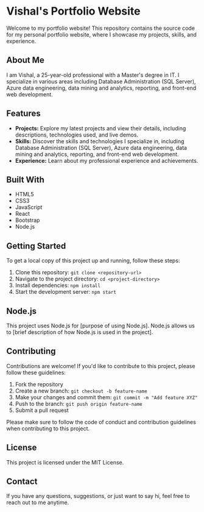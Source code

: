 # Vishal's Portfolio Website

Welcome to my portfolio website! This repository contains the source code for my personal portfolio website, where I showcase my projects, skills, and experience.

## About Me

I am Vishal, a 25-year-old professional with a Master's degree in IT. I specialize in various areas including Database Administration (SQL Server), Azure data engineering, data mining and analytics, reporting, and front-end web development.

## Features

- **Projects:** Explore my latest projects and view their details, including descriptions, technologies used, and live demos.
- **Skills:** Discover the skills and technologies I specialize in, including Database Administration (SQL Server), Azure data engineering, data mining and analytics, reporting, and front-end web development.
- **Experience:** Learn about my professional experience and achievements.

## Built With

- HTML5
- CSS3
- JavaScript
- React
- Bootstrap
- Node.js

## Getting Started

To get a local copy of this project up and running, follow these steps:

1. Clone this repository: `git clone <repository-url>`
2. Navigate to the project directory: `cd <project-directory>`
3. Install dependencies: `npm install`
4. Start the development server: `npm start`

## Node.js

This project uses Node.js for [purpose of using Node.js]. Node.js allows us to [brief description of how Node.js is used in the project].

## Contributing

Contributions are welcome! If you'd like to contribute to this project, please follow these guidelines:

1. Fork the repository
2. Create a new branch: `git checkout -b feature-name`
3. Make your changes and commit them: `git commit -m "Add feature XYZ"`
4. Push to the branch: `git push origin feature-name`
5. Submit a pull request

Please make sure to follow the code of conduct and contribution guidelines when contributing to this project.

## License

This project is licensed under the MIT License.

## Contact

If you have any questions, suggestions, or just want to say hi, feel free to reach out to me anytime.



